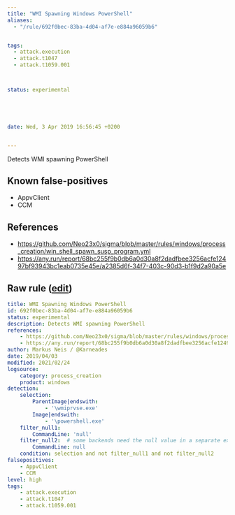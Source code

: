 ```yaml
---
title: "WMI Spawning Windows PowerShell"
aliases:
  - "/rule/692f0bec-83ba-4d04-af7e-e884a96059b6"


tags:
  - attack.execution
  - attack.t1047
  - attack.t1059.001



status: experimental





date: Wed, 3 Apr 2019 16:56:45 +0200


---
```


Detects WMI spawning PowerShell

<!--more-->


## Known false-positives

* AppvClient
* CCM



## References

* https://github.com/Neo23x0/sigma/blob/master/rules/windows/process_creation/win_shell_spawn_susp_program.yml
* https://any.run/report/68bc255f9b0db6a0d30a8f2dadfbee3256acfe12497bf93943bc1eab0735e45e/a2385d6f-34f7-403c-90d3-b1f9d2a90a5e


## Raw rule ([edit](https://github.com/SigmaHQ/sigma/edit/master/rules/windows/process_creation/proc_creation_win_wmi_spwns_powershell.yml))
```yaml
title: WMI Spawning Windows PowerShell
id: 692f0bec-83ba-4d04-af7e-e884a96059b6
status: experimental
description: Detects WMI spawning PowerShell
references:
    - https://github.com/Neo23x0/sigma/blob/master/rules/windows/process_creation/win_shell_spawn_susp_program.yml
    - https://any.run/report/68bc255f9b0db6a0d30a8f2dadfbee3256acfe12497bf93943bc1eab0735e45e/a2385d6f-34f7-403c-90d3-b1f9d2a90a5e
author: Markus Neis / @Karneades
date: 2019/04/03
modified: 2021/02/24
logsource:
    category: process_creation
    product: windows
detection:
    selection:
        ParentImage|endswith:
            - '\wmiprvse.exe'
        Image|endswith:
            - '\powershell.exe'
    filter_null1:
        CommandLine: 'null'
    filter_null2:  # some backends need the null value in a separate expression
        CommandLine: null
    condition: selection and not filter_null1 and not filter_null2
falsepositives:
    - AppvClient
    - CCM
level: high
tags:
    - attack.execution
    - attack.t1047
    - attack.t1059.001
```
